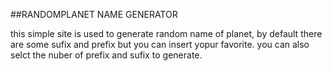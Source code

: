 ##RANDOMPLANET NAME GENERATOR

this simple site is used to generate random name of planet,
by default there are some sufix and prefix but you can insert yopur favorite.
you can also selct the nuber of prefix and sufix to generate.
